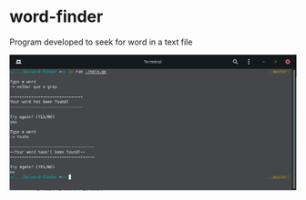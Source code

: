 # word-finder
Program developed to seek for word in a text file

![Image](https://github.com/only-fred/word-finder/blob/master/1.png?raw=true)
